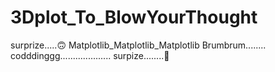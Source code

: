 # 3Dplot_To_BlowYourThought
surprize.....🙃
Matplotlib_Matplotlib_Matplotlib Brumbrum........
codddinggg....................
surpize........🤯
